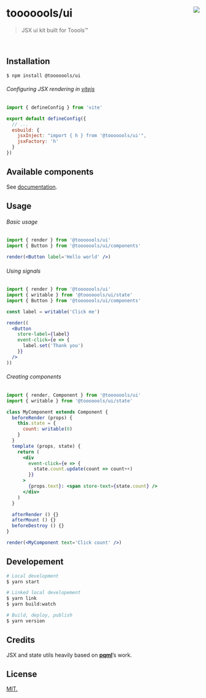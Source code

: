 # tooooools/ui [<img src="https://github.com/tooooools.png?size=100" size="100" align="right">](http://github.com/tooooools/)
> JSX ui kit built for Toools™

<br>

## Installation

```console
$ npm install @tooooools/ui
```

###### Configuring JSX rendering in [vitejs](https://vitejs.dev)

```js
import { defineConfig } from 'vite'

export default defineConfig({
  // ...
  esbuild: {
    jsxInject: "import { h } from '@tooooools/ui'",
    jsxFactory: 'h'
  }
})
```

## Available components

See [documentation](https://tooooools.github.io/ui/?path=/docs/layout-backdrop--documentation).

## Usage

###### Basic usage

```jsx
import { render } from '@tooooools/ui'
import { Button } from '@tooooools/ui/components'

render(<Button label='Hello world' />)
```

###### Using signals

```jsx
import { render } from '@tooooools/ui'
import { writable } from '@tooooools/ui/state'
import { Button } from '@tooooools/ui/components'

const label = writable('Click me')

render((
  <Button 
    store-label={label} 
    event-click={e => {
      label.set('Thank you')
    }}
  />
))

```

###### Creating components

```jsx
import { render, Component } from '@tooooools/ui'
import { writable } from '@tooooools/ui/state'

class MyComponent extends Component {
  beforeRender (props) {
    this.state = {
      count: writable(0)
    }
  }
  template (props, state) {
    return (
      <div 
        event-click={e => {
          state.count.update(count => count++)
        }}
      >
        {props.text}: <span store-text={state.count} />
      </div>
    )
  }

  afterRender () {}
  afterMount () {}
  beforeDestroy () {}
}

render(<MyComponent text='Click count' />)
```


## Developement

```bash
# Local development
$ yarn start 

# Linked local developement
$ yarn link
$ yarn build:watch

# Build, deploy, publish
$ yarn version
```

## Credits

JSX and state utils heavily based on [**pqml**](https://github.com/pqml)’s work.

## License
[MIT.](https://tldrlegal.com/license/mit-license)



